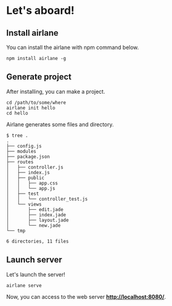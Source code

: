 # Let's aboard!

## Install airlane

You can install the airlane with npm command below.

```
npm install airlane -g
```

## Generate project

After installing, you can make a project.

```
cd /path/to/some/where
airlane init hello
cd hello
```

Airlane generates some files and directory.

```
$ tree .
.
├── config.js
├── modules
├── package.json
├── routes
│   ├── controller.js
│   ├── index.js
│   ├── public
│   │   ├── app.css
│   │   └── app.js
│   ├── test
│   │   └── controller_test.js
│   └── views
│       ├── edit.jade
│       ├── index.jade
│       ├── layout.jade
│       └── new.jade
└── tmp

6 directories, 11 files
```

## Launch server

Let's launch the server!

```
airlane serve
```

Now, you can access to the web server **[http://localhost:8080/](http://localhost:8080/)**.



